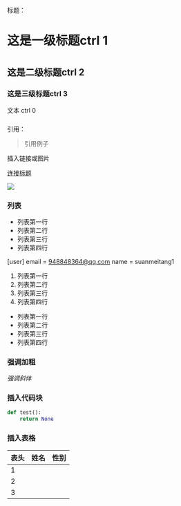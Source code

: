 标题：

# 这是一级标题ctrl 1

# 
## 这是二级标题ctrl 2

### 这是三级标题ctrl 3

文本  ctrl 0

### 

引用：

> 引用例子

插入链接或图片

[连接标题](http://www.baidu.com)

![](C:\Users\tyq\Desktop\微信截图_20190417170635.png)

### 列表

- 列表第一行
- 列表第二行
- 列表第三行
- 列表第四行

[user]
	email = 948848364@qq.com
	name = suanmeitang1

1. 列表第一行
2. 列表第二行
3. 列表第三行
4. 列表第四行

- 列表第一行
- 列表第二行
- 列表第三行
- 列表第四行

### **强调加粗**

*强调斜体*

### 插入代码块

```python
def test():
    return None
```



### 插入表格

| 表头 | 姓名 | 性别 |
| ---- | ---- | :--: |
| 1    |      |      |
| 2    |      |      |
| 3    |      |      |

